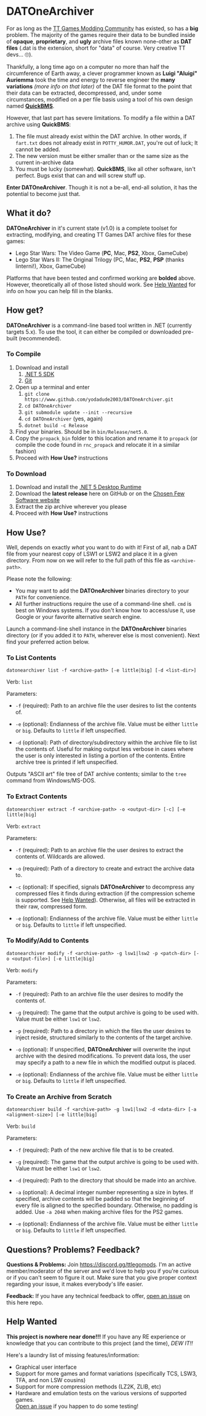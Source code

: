 # DATOneArchiver

For as long as the [TT Games Modding Community](https://discord.gg/ttlegomods) has existed, so has a **big** problem.  The majority of the games require their data to be bundled inside of **opaque**, **proprietary**, and **ugly** archive files known none-other as **DAT files** (.dat is the extension, short for "data" of course.  Very creative TT devs... 🙄).  

Thankfully, a long time ago on a computer no more than half the circumference of Earth away, a clever programmer known as **Luigi "Aluigi" Auriemma** took the time and energy to reverse engineer the **many variations** *(more info on that later)* of the DAT file format to the point that their data can be extracted, decompressed, and, under some circumstances, modified on a per file basis using a tool of his own design named **[QuickBMS](http://aluigi.altervista.org/quickbms.htm)**.  

However, that last part has severe limitations.  To modify a file within a DAT archive using **QuickBMS**:

1. The file must already exist within the DAT archive.  In other words, if `fart.txt` does not already exist in `POTTY_HUMOR.DAT`, you're out of luck; It cannot be added.  
2. The new version must be either smaller than or the same size as the current in-archive data
3. You must be lucky (somewhat). **QuickBMS**, like all other software, isn't perfect.  Bugs exist that can and will screw stuff up.  

**Enter DATOneArchiver**. Though it is not a be-all, end-all solution, it has the potential to become just that.  

## What it do?

**DATOneArchiver** in it's current state (v1.0) is a complete toolset for extracting, modifying, and creating TT Games DAT archive files for these games:

* Lego Star Wars: The Video Game (**PC**, Mac, **PS2**, Xbox, GameCube)
* Lego Star Wars II: The Original Trilogy (PC, Mac, **PS2**, **PSP** (thanks linterni!), Xbox, GameCube)

Platforms that have been tested and confirmed working are **bolded** above.  However, theoretically all of those listed should work.  See [Help Wanted](#help-wanted) for info on how you can help fill in the blanks.  

## How get?

**DATOneArchiver** is a command-line based tool written in .NET (currently targets 5.x).  To use the tool, it can either be compiled or downloaded pre-built (recommended).

### To Compile

1. Download and install
   1. [.NET 5 SDK](https://dotnet.microsoft.com/download/dotnet/5.0)
   2. [Git](https://git-scm.com/)
2. Open up a terminal and enter
   1. `git clone https://www.github.com/yodadude2003/DATOneArchiver.git`
   2. `cd DATOneArchiver`
   3. `git submodule update --init --recursive`
   4. `cd DATOneArchiver` (yes, again)
   5. `dotnet build -c Release`
3. Find your binaries. Should be in `bin/Release/net5.0`. 
4. Copy the `propack_bin` folder to this location and rename it to `propack` (or compile the code found in `rnc_propack` and relocate it in a similar fashion)
5. Proceed with **How Use?** instructions

### To Download

1. Download and install the [.NET 5 Desktop Runtime](https://dotnet.microsoft.com/download/dotnet/5.0)
2. Download the **latest release** here on GitHub or on the [Chosen Few Software website](https://www.chosenfewsoftware.com/)
3. Extract the zip archive wherever you please
4. Proceed with **How Use?** instructions

## How Use?

Well, depends on exactly *what* you want to do with it!  First of all, nab a DAT file from your nearest copy of LSW1 or LSW2 and place it in a given directory.  From now on we will refer to the full path of this file as `<archive-path>`.  

Please note the following: 

* You may want to add the **DATOneArchiver** binaries directory to your `PATH` for convenience.  
* All further instructions require the use of a command-line shell.  `cmd` is best on Windows systems.  If you don't know how to access/use it, use Google or your favorite alternative search engine.

Launch a command-line shell instance in the **DATOneArchiver** binaries directory (or if you added it to `PATH`, wherever else is most convenient).  Next find your preferred action below.

### To List Contents

`datonearchiver list -f <archive-path> [-e little|big] [-d <list-dir>]`

Verb: `list`

Parameters:

* `-f` (required): Path to an archive file the user desires to list the contents of.

* `-e` (optional): Endianness of the archive file.  Value must be either `little` or `big`.  Defaults to `little` if left unspecified.

* `-d` (optional): Path of directory/subdirectory within the archive file to list the contents of.  Useful for making output less verbose in cases where the user is only interested in listing a portion of the contents.  Entire archive tree is printed if left unspecified.  

Outputs "ASCII art" file tree of DAT archive contents; similar to the `tree` command from Windows/MS-DOS.  

### To Extract Contents

`datonearchiver extract -f <archive-path> -o <output-dir> [-c] [-e little|big]`

Verb: `extract`

Parameters:

* `-f` (required): Path to an archive file the user desires to extract the contents of.  Wildcards are allowed.

* `-o` (required): Path of a directory to create and extract the archive data to.  
* `-c` (optional): If specified, signals **DATOneArchiver** to decompress any compressed files it finds during extraction (if the compression scheme is supported.  See [Help Wanted](#help-wanted)).  Otherwise, all files will be extracted in their raw, compressed form.  
* `-e` (optional): Endianness of the archive file.  Value must be either `little` or `big`.  Defaults to `little` if left unspecified.

### To Modify/Add to Contents

`datonearchiver modify -f <archive-path> -g lsw1|lsw2 -p <patch-dir> [-o <output-file>] [-e little|big]`

Verb: `modify`

Parameters:

* `-f` (required): Path to an archive file the user desires to modify the contents of.
* `-g` (required): The game that the output archive is going to be used with.  Value must be either `lsw1` or `lsw2`.
* `-p` (required): Path to a directory in which the files the user desires to inject reside, structured similarly to the contents of the target archive.

* `-o` (optional): If unspecified, **DATOneArchiver** will overwrite the input archive with the desired modifications.  To prevent data loss, the user may specify a path to a new file in which the modified output is placed.
* `-e` (optional): Endianness of the archive file.  Value must be either `little` or `big`.  Defaults to `little` if left unspecified.

### To Create an Archive from Scratch

`datonearchiver build -f <archive-path> -g lsw1|lsw2 -d <data-dir> [-a <alignment-size>] [-e little|big]`

Verb: `build`

Parameters:

* `-f` (required): Path of the new archive file that is to be created.
* `-g` (required): The game that the output archive is going to be used with.  Value must be either `lsw1` or `lsw2`.

* `-d` (required): Path to the directory that should be made into an archive.
* `-a` (optional): A decimal integer number representing a size in bytes.  If specified, archive contents will be padded so that the beginning of every file is aligned to the specified boundary.  Otherwise, no padding is added.  Use `-a 2048` when making archive files for the PS2 games.  
* `-e` (optional): Endianness of the archive file.  Value must be either `little` or `big`.  Defaults to `little` if left unspecified.

## Questions? Problems? Feedback?

**Questions & Problems:** Join https://discord.gg/ttlegomods.  I'm an active member/moderator of the server and we'd love to help you if you're curious or if you can't seem to figure it out.  Make sure that you give proper context regarding your issue, it makes everybody's life easier.  

**Feedback:** If you have any technical feedback to offer, [open an issue](../../issues) on this here repo.  

## Help Wanted

**This project is nowhere near done!!!** If you have any RE experience or knowledge that you can contribute to this project (and the time), *DEW IT!!*

Here's a laundry list of missing features/information:

* Graphical user interface
* Support for more games and format variations (specifically TCS, LSW3, TFA, and non LSW cousins)
* Support for more compression methods (LZ2K, ZLIB, etc)
* Hardware and emulation tests on the various versions of supported games.  
  [Open an issue](../../issues) if you happen to do some testing!

